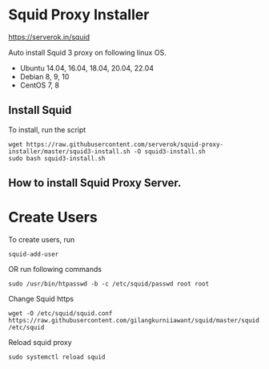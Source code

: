 # Squid Proxy Installer

https://serverok.in/squid

Auto install Squid 3 proxy on following linux OS.

* Ubuntu 14.04, 16.04, 18.04, 20.04, 22.04
* Debian 8, 9, 10
* CentOS 7, 8


## Install Squid

To install, run the script

```
wget https://raw.githubusercontent.com/serverok/squid-proxy-installer/master/squid3-install.sh -O squid3-install.sh
sudo bash squid3-install.sh
```

## How to install Squid Proxy Server.

# Create Users

To create users, run

```
squid-add-user
```

OR run following commands

```
sudo /usr/bin/htpasswd -b -c /etc/squid/passwd root root
```

Change Squid https
```
wget -O /etc/squid/squid.conf https://raw.githubusercontent.com/gilangkurniiawant/squid/master/squid.conf  /etc/squid
```

Reload squid proxy

```
sudo systemctl reload squid
```

